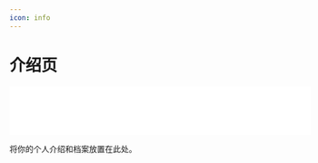 ```yaml
---
icon: info
---
```


# 介绍页
<iframe frameborder="no" border="0" marginwidth="0" marginheight="0" width=530 height=86 src="//music.163.com/outchain/player?type=2&id=1430319727&auto=1&height=66"></iframe>

将你的个人介绍和档案放置在此处。
